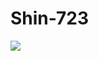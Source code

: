 # Shin-723
<a href="https://www.instagram.com/shin.b_a/" target="_blank"><img src="https://img.shields.io/badge/instagram-DD2A7B?style=flat-square&logo=[instagram]&logoColor=white"/></a>
